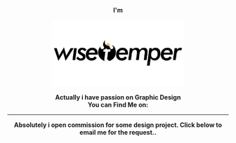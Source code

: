 <p align="center">
    <b>I'm</b>
</p>
<p align="center">
    <img alt="Wisetemper" src="./assets/wisetemper-transparent.png" width="60%">
</p>
<p align="center">
    <b>Actually i have passion on Graphic Design</b><br>
    <b>You can Find Me on:</b>
</p>

<p align="center">
    <a href="http://dribbble.com/wisetemper"><i class="fab fa-dribbble 3x"></i></a>
    <a href="http://twitter.com/wisetemper"><i class="fab fa-twitter 3x"></i></a>
    <a href="http://instagram.com/wisetemper"><i class="fab fa-instagram 3x"></i></a>
    <a href="http://behance.net/wisetemper"><i class="fab fa-behance 3x"></i></a>
</p>

<hr>

<p align="center">
    <b>Absolutely i open commission for some design project. Click below to email me for the request..</b>
</p>

<p align="center">
    <a href="mailto:bimoverkill@gmail.com"><i class="fas fa-envelope 5x"></i></a>
</p>